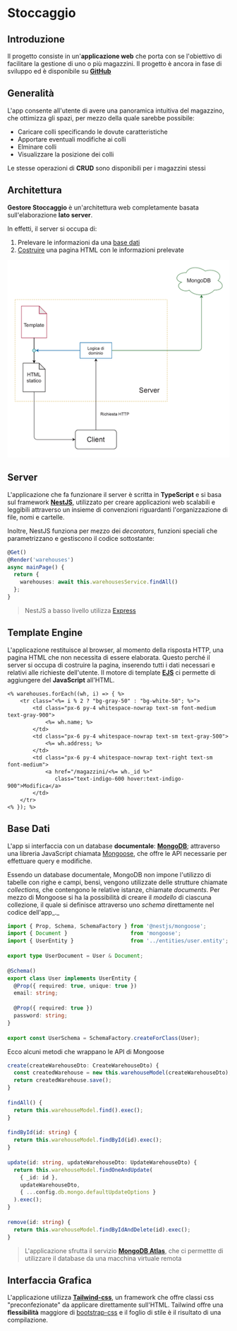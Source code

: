 # Stoccaggio

## Introduzione

Il progetto consiste in un'**applicazione web** che porta con se l'obiettivo di facilitare la gestione di uno o più magazzini. Il progetto è ancora in fase di sviluppo ed è disponibile su [**GitHub**](https://github.com/signoridellostoccaggio/gestorestoccaggio-web)

## Generalità

L'app consente all'utente di avere una panoramica intuitiva del magazzino, che ottimizza gli spazi, per mezzo della quale sarebbe possibile:

* Caricare colli specificando le dovute caratteristiche
* Apportare eventuali modifiche ai colli
* Elminare colli
* Visualizzare la posizione dei colli

Le stesse operazioni di **CRUD** sono disponibili per i magazzini stessi

## Architettura

**Gestore Stoccaggio** è un'architettura web completamente basata sull'elaborazione **lato server**.

In effetti, il server si occupa di:

1. Prelevare le informazioni da una [base dati](./#base-dati)
2. [Costruire](./#template-engine) una pagina HTML con le informazioni prelevate

![Schema Architettura](.gitbook/assets/screenshot-103-.png)

## Server

L'applicazione che fa funzionare il server è scritta in **TypeScript** e si basa sul framework [**NestJS**](https://nestjs.com), utilizzato per creare applicazioni web scalabili e leggibili attraverso un insieme di convenzioni riguardanti l'organizzazione di file, nomi e cartelle.

Inoltre, NestJS funziona per mezzo dei _decorators_, funzioni speciali che parametrizzano e gestiscono il codice sottostante:

```typescript
@Get()
@Render('warehouses')
async mainPage() {
  return {
    warehouses: await this.warehousesService.findAll()
  };
}
```

> NestJS a basso livello utilizza [Express](https://expressjs.com/it/)

## Template Engine

L'applicazione restituisce al browser, al momento della risposta HTTP, una pagina HTML che non necessita di essere elaborata. Questo perché il server si occupa di costruire la pagina, inserendo tutti i dati necessari e relativi alle richieste dell'utente. Il motore di template [**EJS**](https://ejs.co) ci permette di aggiungere del **JavaScript** all'HTML.

```markup
<% warehouses.forEach((wh, i) => { %>
    <tr class="<%= i % 2 ? "bg-gray-50" : "bg-white-50"; %>">
        <td class="px-6 py-4 whitespace-nowrap text-sm font-medium text-gray-900">
            <%= wh.name; %>
        </td>
        <td class="px-6 py-4 whitespace-nowrap text-sm text-gray-500">
            <%= wh.address; %>
        </td>
        <td class="px-6 py-4 whitespace-nowrap text-right text-sm font-medium">
            <a href="/magazzini/<%= wh._id %>"
               class="text-indigo-600 hover:text-indigo-900">Modifica</a>
        </td>
    </tr>
<% }); %>
```

## Base Dati

L'app si interfaccia con un database **documentale**: [**MongoDB**](https://www.mongodb.com/it); attraverso una libreria JavaScript chiamata [Mongoose](https://mongoosejs.com), che offre le API necessarie per effettuare query e modifiche.

Essendo un database documentale, MongoDB non impone l'utilizzo di tabelle con righe e campi, bensì, vengono utilizzate delle strutture chiamate _collections,_ che contengono le relative istanze, chiamate _documents_. Per mezzo di Mongoose si ha la possibilità di creare il _modello_ di ciascuna collezione, il quale si definisce attraverso uno _schema_ direttamente nel codice dell'app_._

```typescript
import { Prop, Schema, SchemaFactory } from '@nestjs/mongoose';
import { Document }                    from 'mongoose';
import { UserEntity }                  from '../entities/user.entity';

export type UserDocument = User & Document;

@Schema()
export class User implements UserEntity {
  @Prop({ required: true, unique: true })
  email: string;

  @Prop({ required: true })
  password: string;
}

export const UserSchema = SchemaFactory.createForClass(User);
```

Ecco alcuni metodi che wrappano le API di Mongoose

```typescript
create(createWarehouseDto: CreateWarehouseDto) {
  const createdWarehouse = new this.warehouseModel(createWarehouseDto);
  return createdWarehouse.save();
}

findAll() {
  return this.warehouseModel.find().exec();
}

findById(id: string) {
  return this.warehouseModel.findById(id).exec();
}

update(id: string, updateWarehouseDto: UpdateWarehouseDto) {
  return this.warehouseModel.findOneAndUpdate(
    { _id: id },
    updateWarehouseDto,
    { ...config.db.mongo.defaultUpdateOptions }
  ).exec();
}

remove(id: string) {
  return this.warehouseModel.findByIdAndDelete(id).exec();
}
```

> L'applicazione sfrutta il servizio [**MongoDB Atlas**](https://cloud.mongodb.com/v2/603762ad720712003d1e4e8f#clusters), che ci permettte di utilizzare il database da una macchina virtuale remota

## Interfaccia Grafica

L'applicazione utilizza [**Tailwind-css**](https://tailwindcss.com), un framework che offre classi css "preconfezionate" da applicare direttamente sull'HTML. Tailwind offre una **flessibilità** maggiore di [bootstrap-css](https://getbootstrap.com/docs/5.0/getting-started/introduction/) e il foglio di stile è il risultato di una compilazione.

